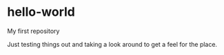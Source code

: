 # hello-world
My first repository

Just testing things out and taking a look around to get a feel for the place.
